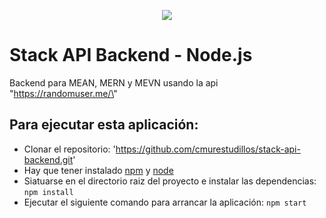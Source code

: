 <p align="center">
  <a href="https://www.buymeacoffee.com/cmur" rel=”noopener noreferrer”><img src="https://img.buymeacoffee.com/button-api/?text=Buy me a coffee&emoji=&slug=cmur&button_colour=FFDD00&font_colour=000000&font_family=Cookie&outline_colour=000000&coffee_colour=ffffff"></a>
</p>

# Stack API Backend - Node.js

Backend para MEAN, MERN y MEVN usando la api \"https://randomuser.me/\"

## Para ejecutar esta aplicación:
* Clonar el repositorio: 'https://github.com/cmurestudillos/stack-api-backend.git'
* Hay que tener instalado [npm](https://www.npmjs.com) y [node](https://nodejs.org/es/)
* Siatuarse en el directorio raiz del proyecto e instalar las dependencias: `npm install`
* Ejecutar el siguiente comando para arrancar la aplicación: `npm start`